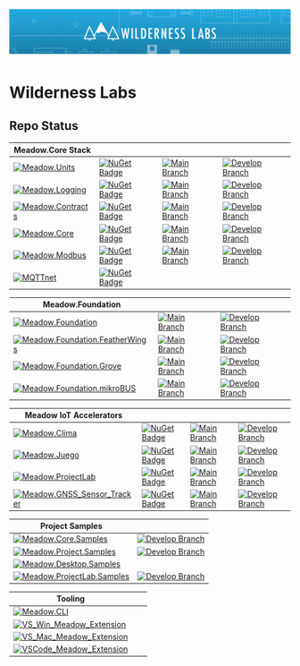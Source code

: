 <img src="Design/wilderness-labs-banner.jpg"  alt="Meadow.ProjectLab, C#, iot" style="margin-bottom:10px" />

# Wilderness Labs

## Repo Status

| Meadow.Core Stack |  |  |  |
|------------|--------|-------|-------| 
| [![Meadow.Units](https://badgen.net/badge/Repository/Meadow.Units/blue?icon=github)](https://github.com/WildernessLabs/Meadow.Units)             | [![NuGet Badge](https://buildstats.info/nuget/Meadow.Units)](https://www.nuget.org/packages/Meadow.Units)         | [![Main Branch](https://github.com/WildernessLabs/Meadow.Units/actions/workflows/main-ci.yml/badge.svg)](https://github.com/WildernessLabs/Meadow.Units/actions/workflows/main-ci.yml) | [![Develop Branch](https://github.com/WildernessLabs/Meadow.Logging/actions/workflows/develop-ci.yml/badge.svg)](https://github.com/WildernessLabs/Meadow.Logging/actions/workflows/develop-ci.yml) |
| [![Meadow.Logging](https://badgen.net/badge/Repository/Meadow.Logging/blue?icon=github)](https://github.com/WildernessLabs/Meadow.Logging)       | [![NuGet Badge](https://buildstats.info/nuget/Meadow.Logging)](https://www.nuget.org/packages/Meadow.Logging)     | [![Main Branch](https://github.com/WildernessLabs/Meadow.Logging/actions/workflows/main-ci.yml/badge.svg)](https://github.com/WildernessLabs/Meadow.Logging/actions/workflows/main-ci.yml) | [![Develop Branch](https://github.com/WildernessLabs/Meadow.Units/actions/workflows/develop-ci.yml/badge.svg)](https://github.com/WildernessLabs/Meadow.Units/actions/workflows/develop-ci.yml) |
| [![Meadow.Contracts](https://badgen.net/badge/Repository/Meadow.Contracts/blue?icon=github)](https://github.com/WildernessLabs/Meadow.Contracts) | [![NuGet Badge](https://buildstats.info/nuget/Meadow.Contracts)](https://www.nuget.org/packages/Meadow.Contracts) | [![Main Branch](https://github.com/WildernessLabs/Meadow.Contracts/actions/workflows/main-ci.yml/badge.svg)](https://github.com/WildernessLabs/Meadow.Contracts/actions/workflows/main-ci.yml) | [![Develop Branch](https://github.com/WildernessLabs/Meadow.Contracts/actions/workflows/develop-ci.yml/badge.svg)](https://github.com/WildernessLabs/Meadow.Contracts/actions/workflows/ci-develop-push.yml) |
| [![Meadow.Core](https://badgen.net/badge/Repository/Meadow.Core/blue?icon=github)](https://github.com/WildernessLabs/Meadow.Core)                | [![NuGet Badge](https://buildstats.info/nuget/Meadow)](https://www.nuget.org/packages/Meadow)                     | [![Main Branch](https://github.com/WildernessLabs/Meadow.Core/actions/workflows/main-ci.yml/badge.svg)](https://github.com/WildernessLabs/Meadow.Core/actions/workflows/main-ci.yml) | [![Develop Branch](https://github.com/WildernessLabs/Meadow.Core/actions/workflows/ci-build.yml/badge.svg)](https://github.com/WildernessLabs/Meadow.Core/actions/workflows/ci-build.yml) |
| [![Meadow.Modbus](https://badgen.net/badge/Repository/Meadow.Modbus/blue?icon=github)](https://github.com/WildernessLabs/Meadow.Modbus)          | [![NuGet Badge](https://buildstats.info/nuget/Meadow.Modbus)](https://www.nuget.org/packages/Meadow.ModBus)       | [![Main Branch](https://github.com/WildernessLabs/Meadow.Modbus/actions/workflows/main-ci.yml/badge.svg)](https://github.com/WildernessLabs/Meadow.Modbus/actions/workflows/main-ci.yml) | [![Develop Branch](https://github.com/WildernessLabs/Meadow.Modbus/actions/workflows/build.yml/badge.svg)](https://github.com/WildernessLabs/Meadow.Modbus/actions/workflows/build.yml) |
| [![MQTTnet](https://badgen.net/badge/Repository/MQTTnet/blue?icon=github)](https://github.com/WildernessLabs/MQTTnet)                            | [![NuGet Badge](https://buildstats.info/nuget/Meadow.MQTT)](https://www.nuget.org/packages/Meadow.MQTT)           |  |  |

| Meadow.Foundation |  |  |
|------------|--------|-------| 
| [![Meadow.Foundation](https://badgen.net/badge/Repository/Meadow.Foundation/blue?icon=github)](https://github.com/WildernessLabs/Meadow.Foundation) | [![Main Branch](https://github.com/WildernessLabs/Meadow.Foundation/actions/workflows/main-ci.yml/badge.svg)](https://github.com/WildernessLabs/Meadow.Foundation/actions/workflows/main-ci.yml) | [![Develop Branch](https://github.com/WildernessLabs/Meadow.Foundation/actions/workflows/develop-ci.yml/badge.svg)](https://github.com/WildernessLabs/Meadow.Foundation/actions/workflows/develop-ci.yml) |
| [![Meadow.Foundation.FeatherWings](https://badgen.net/badge/Repository/Meadow.Foundation.FeatherWings/blue?icon=github)](https://github.com/WildernessLabs/Meadow.Foundation.FeatherWings) | [![Main Branch](https://github.com/WildernessLabs/Meadow.Foundation.FeatherWings/actions/workflows/main-ci.yml/badge.svg)](https://github.com/WildernessLabs/Meadow.Foundation.FeatherWings/actions/workflows/main-ci.yml) | [![Develop Branch](https://github.com/WildernessLabs/Meadow.Foundation.FeatherWings/actions/workflows/develop-ci.yml/badge.svg)](https://github.com/WildernessLabs/Meadow.Foundation.FeatherWings/actions/workflows/develop-ci.yml) |
| [![Meadow.Foundation.Grove](https://badgen.net/badge/Repository/Meadow.Foundation.Grove/blue?icon=github)](https://github.com/WildernessLabs/Meadow.Foundation.Grove) | [![Main Branch](https://github.com/WildernessLabs/Meadow.Foundation.Grove/actions/workflows/main-ci.yml/badge.svg)](https://github.com/WildernessLabs/Meadow.Foundation.Grove/actions/workflows/main-ci.yml) | [![Develop Branch](https://github.com/WildernessLabs/Meadow.Foundation.Grove/actions/workflows/develop-ci.yml/badge.svg)](https://github.com/WildernessLabs/Meadow.Foundation.Grove/actions/workflows/develop-ci.yml) |
| [![Meadow.Foundation.mikroBUS](https://badgen.net/badge/Repository/Meadow.Foundation.mikroBUS/blue?icon=github)](https://github.com/WildernessLabs/Meadow.Foundation.mikroBUS) | [![Main Branch](https://github.com/WildernessLabs/Meadow.Foundation.mikroBUS/actions/workflows/main-ci.yml/badge.svg)](https://github.com/WildernessLabs/Meadow.Foundation.mikroBUS/actions/workflows/main-ci.yml) | [![Develop Branch](https://github.com/WildernessLabs/Meadow.Foundation.mikroBUS/actions/workflows/develop-ci.yml/badge.svg)](https://github.com/WildernessLabs/Meadow.Foundation.mikroBUS/actions/workflows/develop-ci.yml) |

| Meadow IoT Accelerators |  |  |  |
|------------|--------|-------|---| 
| [![Meadow.Clima](https://badgen.net/badge/Repository/Clima/blue?icon=github)](https://github.com/WildernessLabs/Clima) | [![NuGet Badge](https://buildstats.info/nuget/Meadow.Clima)](https://www.nuget.org/packages/Meadow.Clima) | [![Main Branch](https://github.com/WildernessLabs/Clima/actions/workflows/main-ci.yml/badge.svg)](https://github.com/WildernessLabs/Clima/actions/workflows/main-ci.yml) | [![Develop Branch](https://github.com/WildernessLabs/Clima/actions/workflows/develop-ci.yml/badge.svg)](https://github.com/WildernessLabs/Clima/actions/workflows/develop-ci.yml) |
| [![Meadow.Juego](https://badgen.net/badge/Repository/Juego/blue?icon=github)](https://github.com/WildernessLabs/Juego) | [![NuGet Badge](https://buildstats.info/nuget/Meadow.Juego)](https://www.nuget.org/packages/Meadow.Juego) | [![Main Branch](https://github.com/WildernessLabs/Juego/actions/workflows/main-ci.yml/badge.svg)](https://github.com/WildernessLabs/Juego/actions/workflows/main-ci.yml) | [![Develop Branch](https://github.com/WildernessLabs/Juego/actions/workflows/develop-ci.yml/badge.svg)](https://github.com/WildernessLabs/Juego/actions/workflows/develop-ci.yml) |
| [![Meadow.ProjectLab](https://badgen.net/badge/Repository/Meadow.ProjectLab/blue?icon=github)](https://github.com/WildernessLabs/Meadow.ProjectLab) | [![NuGet Badge](https://buildstats.info/nuget/Meadow.ProjectLab)](https://www.nuget.org/packages/Meadow.ProjectLab) | [![Main Branch](https://github.com/WildernessLabs/Meadow.ProjectLab/actions/workflows/main-ci.yml/badge.svg)](https://github.com/WildernessLabs/Meadow.ProjectLab/actions/workflows/main-ci.yml) | [![Develop Branch](https://github.com/WildernessLabs/Meadow.ProjectLab/actions/workflows/develop-ci.yml/badge.svg)](https://github.com/WildernessLabs/Meadow.ProjectLab/actions/workflows/develop-ci.yml) |
| [![Meadow.GNSS_Sensor_Tracker](https://badgen.net/badge/Repository/GNSS_Sensor_Tracker/blue?icon=github)](https://github.com/WildernessLabs/GNSS_Sensor_Tracker) | [![NuGet Badge](https://buildstats.info/nuget/Meadow.GnssTracker)](https://www.nuget.org/packages/Meadow.GnssTracker) | [![Main Branch](https://github.com/WildernessLabs/GNSS_Sensor_Tracker/actions/workflows/main-ci.yml/badge.svg)](https://github.com/WildernessLabs/GNSS_Sensor_Tracker/actions/workflows/main-ci.yml) | [![Develop Branch](https://github.com/WildernessLabs/GNSS_Sensor_Tracker/actions/workflows/develop-ci.yml/badge.svg)](https://github.com/WildernessLabs/GNSS_Sensor_Tracker/actions/workflows/develop-ci.yml) |

| Project Samples |  |
|------------|--------|
| [![Meadow.Core.Samples](https://badgen.net/badge/Repository/Meadow.Core.Samples/blue?icon=github)](https://github.com/WildernessLabs/Meadow.Core.Samples) | [![Develop Branch](https://github.com/WildernessLabs/Meadow.Core.Samples/actions/workflows/develop-ci.yml/badge.svg)](https://github.com/WildernessLabs/Meadow.Core.Samples/actions/workflows/develop-ci.yml) |
| [![Meadow.Project.Samples](https://badgen.net/badge/Repository/Meadow.Project.Samples/blue?icon=github)](https://github.com/WildernessLabs/Meadow.Project.Samples) | [![Develop Branch](https://github.com/WildernessLabs/Meadow.Project.Samples/actions/workflows/develop-ci.yml/badge.svg)](https://github.com/WildernessLabs/Meadow.Project.Samples/actions/workflows/develop-ci.yml) |
| [![Meadow.Desktop.Samples](https://badgen.net/badge/Repository/Meadow.Desktop.Samples/blue?icon=github)](https://github.com/WildernessLabs/Meadow.Desktop.Samples) | |
| [![Meadow.ProjectLab.Samples](https://badgen.net/badge/Repository/Meadow.ProjectLab.Samples/blue?icon=github)](https://github.com/WildernessLabs/Meadow.ProjectLab.Samples) | [![Develop Branch](https://github.com/WildernessLabs/Meadow.ProjectLab.Samples/actions/workflows/develop-ci.yml/badge.svg)](https://github.com/WildernessLabs/Meadow.ProjectLab.Samples/actions/workflows/develop-ci.yml) |

| Tooling |  |  |
|------------|--------|-------| 
| [![Meadow.CLI](https://badgen.net/badge/Repository/Meadow.CLI/blue?icon=github)](https://github.com/WildernessLabs/Meadow.CLI) | | |
| [![VS_Win_Meadow_Extension ](https://badgen.net/badge/Repository/VS_Win_Meadow_Extension/blue?icon=github)](https://github.com/WildernessLabs/VS_Win_Meadow_Extension) | | |
| [![VS_Mac_Meadow_Extension ](https://badgen.net/badge/Repository/VS_Mac_Meadow_Extension/blue?icon=github)](https://github.com/WildernessLabs/VS_Mac_Meadow_Extension) | | |
| [![VSCode_Meadow_Extension ](https://badgen.net/badge/Repository/VSCode_Meadow_Extension/blue?icon=github)](https://github.com/WildernessLabs/VSCode_Meadow_Extension) | | |

